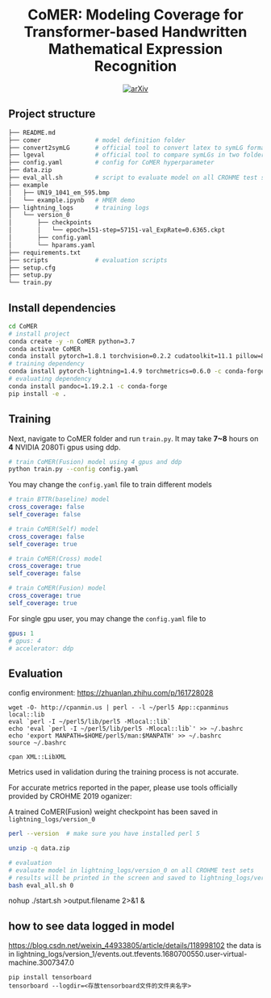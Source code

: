 <div align="center">    
 
# CoMER: Modeling Coverage for Transformer-based Handwritten Mathematical Expression Recognition  
 
[![arXiv](https://img.shields.io/badge/arXiv-2207.04410-b31b1b.svg)](https://arxiv.org/abs/2207.04410)

</div>

## Project structure
```bash
├── README.md
├── comer               # model definition folder
├── convert2symLG       # official tool to convert latex to symLG format
├── lgeval              # official tool to compare symLGs in two folder
├── config.yaml         # config for CoMER hyperparameter
├── data.zip
├── eval_all.sh         # script to evaluate model on all CROHME test sets
├── example
│   ├── UN19_1041_em_595.bmp
│   └── example.ipynb   # HMER demo
├── lightning_logs      # training logs
│   └── version_0
│       ├── checkpoints
│       │   └── epoch=151-step=57151-val_ExpRate=0.6365.ckpt
│       ├── config.yaml
│       └── hparams.yaml
├── requirements.txt
├── scripts             # evaluation scripts
├── setup.cfg
├── setup.py
└── train.py
```

## Install dependencies   
```bash
cd CoMER
# install project   
conda create -y -n CoMER python=3.7
conda activate CoMER
conda install pytorch=1.8.1 torchvision=0.2.2 cudatoolkit=11.1 pillow=8.4.0 -c pytorch -c nvidia
# training dependency
conda install pytorch-lightning=1.4.9 torchmetrics=0.6.0 -c conda-forge
# evaluating dependency
conda install pandoc=1.19.2.1 -c conda-forge
pip install -e .
 ```

## Training
Next, navigate to CoMER folder and run `train.py`. It may take **7~8** hours on **4** NVIDIA 2080Ti gpus using ddp.
```bash
# train CoMER(Fusion) model using 4 gpus and ddp
python train.py --config config.yaml  
```

You may change the `config.yaml` file to train different models
```yaml
# train BTTR(baseline) model
cross_coverage: false
self_coverage: false

# train CoMER(Self) model
cross_coverage: false
self_coverage: true

# train CoMER(Cross) model
cross_coverage: true
self_coverage: false

# train CoMER(Fusion) model
cross_coverage: true
self_coverage: true
```

For single gpu user, you may change the `config.yaml` file to
```yaml
gpus: 1
# gpus: 4
# accelerator: ddp
```

## Evaluation
config environment:
https://zhuanlan.zhihu.com/p/161728028
```
wget -O- http://cpanmin.us | perl - -l ~/perl5 App::cpanminus local::lib
eval `perl -I ~/perl5/lib/perl5 -Mlocal::lib`
echo 'eval `perl -I ~/perl5/lib/perl5 -Mlocal::lib`' >> ~/.bashrc
echo 'export MANPATH=$HOME/perl5/man:$MANPATH' >> ~/.bashrc
source ~/.bashrc

cpan XML::LibXML
```


Metrics used in validation during the training process is not accurate.

For accurate metrics reported in the paper, please use tools officially provided by CROHME 2019 oganizer:

A trained CoMER(Fusion) weight checkpoint has been saved in `lightning_logs/version_0`



```bash
perl --version  # make sure you have installed perl 5

unzip -q data.zip

# evaluation
# evaluate model in lightning_logs/version_0 on all CROHME test sets
# results will be printed in the screen and saved to lightning_logs/version_0 folder
bash eval_all.sh 0
```
nohup ./start.sh >output.filename 2>&1 &

## how to see data logged in model
https://blog.csdn.net/weixin_44933805/article/details/118998102
the data is in lightning_logs/version_1/events.out.tfevents.1680700550.user-virtual-machine.3007347.0
```
pip install tensorboard
tensorboard --logdir=<存放tensorboard文件的文件夹名字>
```
